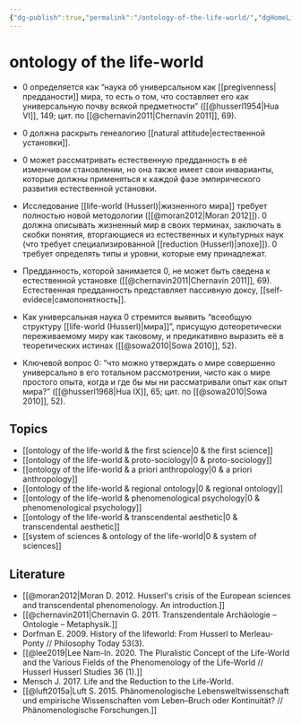 ```yaml
---
{"dg-publish":true,"permalink":"/ontology-of-the-life-world/","dgHomeLink":false,"dgPassFrontmatter":false}
---
```


# ontology of the life-world
- 0 определяется как “наука об универсальном как [[pregivenness|предданости]] мира, то есть о том, что составляет его как универсальную почву всякой предметности” ([[@husserl1954|Hua VI]], 149; цит. по [[@chernavin2011|Chernavin 2011]], 69).
- 0 должна раскрыть генеалогию [[natural attitude|естественной установки]].
- 0 может рассматривать естественную предданность в её изменчивом становлении, но она также имеет свои инварианты, которые должны применяться к каждой фазе эмпирического развития естественной установки.
- Исследование [[life-world (Husserl)|жизненного мира]] требует полностью новой методологии ([[@moran2012|Moran 2012]]). 0 должна описывать жизненный мир в своих терминах, заключать в скобки понятия, вторгающиеся из естественных и культурных наук (что требует специализированной [[reduction (Husserl)|эпохе]]). 0 требует определять типы и уровни, которые ему принадлежат.

- Предданность, которой занимается 0, не может быть сведена к естественной установке ([[@chernavin2011|Chernavin 2011]], 69). Естественная предданность представляет пассивную доксу, [[self-evidece|самопонятность]].
- Как универсальная наука 0 стремится выявить “всеобщую структуру [[life-world (Husserl)|мира]]”, присущую дотеоретически переживаемому миру как таковому, и предикативно выразить её в теоретических истинах ([[@sowa2010|Sowa 2010]], 52).
- Ключевой вопрос 0: “что можно утверждать о мире совершенно универсально в его тотальном рассмотрении, чисто как о мире простого опыта, когда и где бы мы ни рассматривали опыт как опыт мира?” ([[@husserl1968|Hua IX]], 65; цит. по [[@sowa2010|Sowa 2010]], 52).

## Topics
- [[ontology of the life-world & the first science|0 & the first science]]
- [[ontology of the life-world & proto-sociology|0 & proto-sociology]]
- [[ontology of the life-world & a priori anthropology|0 & a priori anthropology]]
- [[ontology of the life-world & regional ontology|0 & regional ontology]]
- [[ontology of the life-world & phenomenological psychology|0 & phenomenological psychology]]
- [[ontology of the life-world & transcendental aesthetic|0 & transcendental aesthetic]]
- [[system of sciences & ontology of the life-world|0 & system of sciences]]



## Literature
- [[@moran2012|Moran D. 2012. Husserl's crisis of the European sciences and transcendental phenomenology. An introduction.]]
- [[@chernavin2011|Chernavin G. 2011. Transzendentale Archäologie – Ontologie – Metaphysik.]]
- Dorfman E. 2009. History of the lifeworld: From Husserl to Merleau-Ponty // Philosophy Today 53(3).
- [[@lee2019|Lee Nam-In. 2020. The Pluralistic Concept of the Life-World and the Various Fields of the Phenomenology of the Life-World // Husserl Husserl Studies 36 (1).]]
- Mensch J. 2017. Life and the Reduction to the Life-World.
- [[@luft2015a|Luft S. 2015. Phänomenologische Lebensweltwissenschaft und empirische Wissenschaften vom Leben–Bruch oder Kontinuität? // Phänomenologische Forschungen.]]


